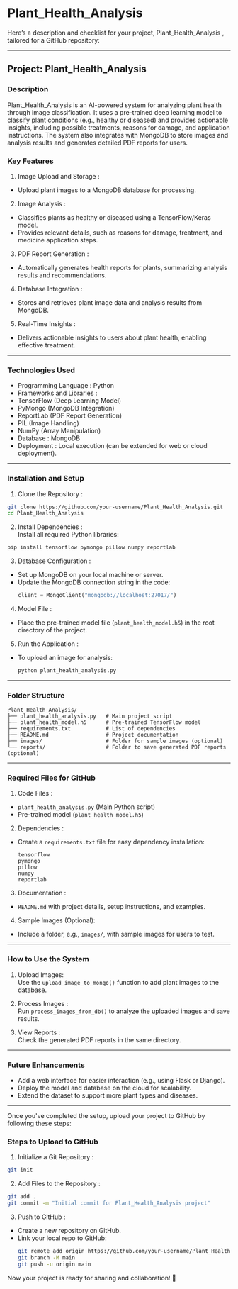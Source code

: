# Plant_Health_Analysis
Here’s a description and checklist for your project,  Plant_Health_Analysis , tailored for a GitHub repository:

---

##  Project: Plant_Health_Analysis 

###  Description   
 Plant_Health_Analysis  is an AI-powered system for analyzing plant health through image classification. It uses a pre-trained deep learning model to classify plant conditions (e.g., healthy or diseased) and provides actionable insights, including possible treatments, reasons for damage, and application instructions. The system also integrates with MongoDB to store images and analysis results and generates detailed PDF reports for users.

###  Key Features   
1.  Image Upload and Storage :  
   - Upload plant images to a MongoDB database for processing.  
2.  Image Analysis :  
   - Classifies plants as healthy or diseased using a TensorFlow/Keras model.  
   - Provides relevant details, such as reasons for damage, treatment, and medicine application steps.  
3.  PDF Report Generation :  
   - Automatically generates health reports for plants, summarizing analysis results and recommendations.  
4.  Database Integration :  
   - Stores and retrieves plant image data and analysis results from MongoDB.  
5.  Real-Time Insights :  
   - Delivers actionable insights to users about plant health, enabling effective treatment.

---

###  Technologies Used   
-  Programming Language : Python  
-  Frameworks and Libraries :  
  - TensorFlow (Deep Learning Model)  
  - PyMongo (MongoDB Integration)  
  - ReportLab (PDF Report Generation)  
  - PIL (Image Handling)  
  - NumPy (Array Manipulation)  
-  Database : MongoDB  
-  Deployment : Local execution (can be extended for web or cloud deployment).

---

###  Installation and Setup   
1.  Clone the Repository :  
   ```bash
   git clone https://github.com/your-username/Plant_Health_Analysis.git
   cd Plant_Health_Analysis
   ```

2.  Install Dependencies :  
   Install all required Python libraries:  
   ```bash
   pip install tensorflow pymongo pillow numpy reportlab
   ```

3.  Database Configuration :  
   - Set up MongoDB on your local machine or server.  
   - Update the MongoDB connection string in the code:  
     ```python
     client = MongoClient("mongodb://localhost:27017/")
     ```

4.  Model File :  
   - Place the pre-trained model file (`plant_health_model.h5`) in the root directory of the project.

5.  Run the Application :  
   - To upload an image for analysis:  
     ```bash
     python plant_health_analysis.py
     ```

---

###  Folder Structure   
```
Plant_Health_Analysis/
├── plant_health_analysis.py   # Main project script
├── plant_health_model.h5      # Pre-trained TensorFlow model
├── requirements.txt           # List of dependencies
├── README.md                  # Project documentation
├── images/                    # Folder for sample images (optional)
└── reports/                   # Folder to save generated PDF reports (optional)
```

---

###  Required Files for GitHub   
1.  Code Files :  
   - `plant_health_analysis.py` (Main Python script)  
   - Pre-trained model (`plant_health_model.h5`)  

2.  Dependencies :  
   - Create a `requirements.txt` file for easy dependency installation:  
     ```
     tensorflow
     pymongo
     pillow
     numpy
     reportlab
     ```

3.  Documentation :  
   - `README.md` with project details, setup instructions, and examples.

4.  Sample Images  (Optional):  
   - Include a folder, e.g., `images/`, with sample images for users to test.

---

###  How to Use the System   
1. Upload Images:  
   Use the `upload_image_to_mongo()` function to add plant images to the database.  

2.  Process Images :  
   Run `process_images_from_db()` to analyze the uploaded images and save results.  

3.  View Reports :  
   Check the generated PDF reports in the same directory.

---

###  Future Enhancements   
- Add a web interface for easier interaction (e.g., using Flask or Django).  
- Deploy the model and database on the cloud for scalability.  
- Extend the dataset to support more plant types and diseases.  

---

Once you've completed the setup, upload your project to GitHub by following these steps:

###  Steps to Upload to GitHub   
1.  Initialize a Git Repository :  
   ```bash
   git init
   ```

2.  Add Files to the Repository :  
   ```bash
   git add .
   git commit -m "Initial commit for Plant_Health_Analysis project"
   ```

3.  Push to GitHub :  
   - Create a new repository on GitHub.  
   - Link your local repo to GitHub:  
     ```bash
     git remote add origin https://github.com/your-username/Plant_Health_Analysis.git
     git branch -M main
     git push -u origin main
     ```

Now your project is ready for sharing and collaboration! 🚀
